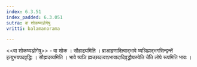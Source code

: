 ```yaml
---
index: 6.3.51
index_padded: 6.3.051
sutra: वा शोकष्यञ्रोगेषु
vritti: balamanorama

---
```

<<वा शोकष्यञ्रोगेषु>> - वा शोक । सौहाद्र्यमिति । ब्राआहृणादित्वाद्भावे ष्यञिह्मद्भगसिन्द्वन्ते॑ इत्युभयपदवृद्धिः । सौह्मदय्यमिति । भावे ष्यञि ह्मच्छब्दत्वाऽभावादादिवृद्धौयस्येति चे॑ति लोपे रूपमिति भावः । 